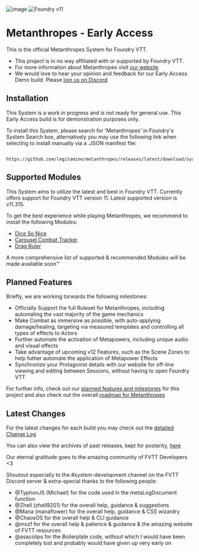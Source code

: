 ![image](https://content.invisioncic.com/e290497/monthly_2024_03/new-cover.jpg.266c89d776592f674fd3a4133d3fb813.jpg)
![Foundry v11](https://img.shields.io/badge/foundry-v11-green)

# Metanthropes - Early Access

This is the official Metanthropes System for Foundry VTT.

-   This project is in no way affiliated with or supported by Foundry VTT.
-   For more information about Metanthropes visit [our website](https://metanthropes.com)
-   We would love to hear your opinion and feedback for our Early Access Demo build. Please [join us on Discord](https://metanthropes.com/discord)

## Installation

This System is a work in progress and is not ready for general use. This Early Access build is for demonstration purposes only.

To install this System, please search for 'Metanthropes' in Foundry's System Search box, alternatively you may use the following link when selecting to install manually via a .JSON manifest file:

	 https://github.com/legitamine/metanthropes/releases/latest/download/system.json

## Supported Modules

This System aims to utilize the latest and best in Foundry VTT. Currently offers support for Foundry VTT version 11. Latest supported version is v11.315.

To get the best experience while playing Metanthropes, we recommend to install the following Modules:

-   [Dice So Nice](https://foundryvtt.com/packages/dice-so-nice)
-   [Carousel Combat Tracker](https://foundryvtt.com/packages/combat-tracker-dock)
-   [Drag Ruler](https://foundryvtt.com/packages/drag-ruler)

A more comprehensive list of supported & recommended Modules will be made available soon™

## Planned Features

Briefly, we are working torwards the following milestones:

-   Officially Support the full Ruleset for Metanthropes, including automating the vast majority of the game mechanics
-   Make Combat as immersive as possible, with auto-applying damage/healing, targeting via measured templates and controlling all types of effects to Actors
-   Further automate the activation of Metapowers, including unique audio and visual effects
-   Take advantage of upcoming v12 Features, such as the Scene Zones to help futher automate the application of Metapower Effects
-   Synchronize your Protagonist details with our website for off-line viewing and editing between Sessions, without having to open Foundry VTT

For further info, check out our [planned features and milestones](https://github.com/Legitamine/metanthropes/projects?query=is%3Aopen) for this project and also check out the overall [roadmap for Metanthropes](https://www.metanthropes.com/stratagem/projects/1-metanthropes-roadmap/)

## Latest Changes

For the latest changes for each build you may check out the [detailed Change Log](https://github.com/Legitamine/metanthropes/blob/main/CHANGELOG.md)

You can also view the archives of past releases, kept for posterity, [here](https://github.com/Legitamine/metanthropes/blob/main/CHANGELOGARCHIVES.md)

Our eternal gratitude goes to the amazing community of FVTT Developers <3

Shoutout especially to the #system-development channel on the FVTT Discord server & extra-special thanks to the following people:
 - @TyphonJS (Michael) for the code used in the metaLogDocument function
 - @Zhell (zhell9201) for the overall help, guidance & suggestions
 - @Mana (manaflower) for the overall help, guidance & CSS wizardry
 - @ChaosOS for the overall help & CLI guidance
 - @mxzf for the overall help & patience & guidance & the amazing website of FVTT resources
 - @asacolips for the Boilerplate code, without which I would have been completely lost and probably would have given up very early on